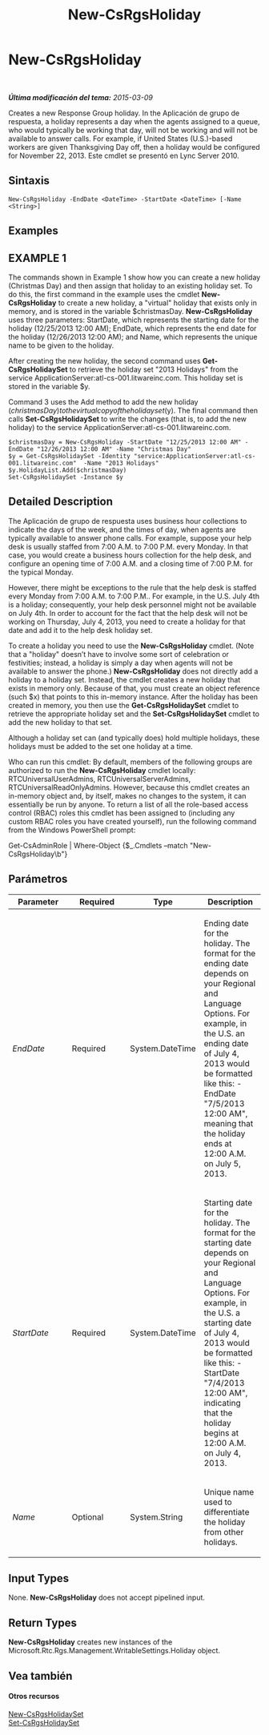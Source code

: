 ﻿---
title: New-CsRgsHoliday
TOCTitle: New-CsRgsHoliday
ms:assetid: 021c6286-207d-4924-b477-15c9a98d6fda
ms:mtpsurl: https://technet.microsoft.com/es-es/library/Gg398075(v=OCS.15)
ms:contentKeyID: 48274242
ms.date: 01/07/2017
mtps_version: v=OCS.15
ms.translationtype: HT
---

# New-CsRgsHoliday

 

_**Última modificación del tema:** 2015-03-09_

Creates a new Response Group holiday. In the Aplicación de grupo de respuesta, a holiday represents a day when the agents assigned to a queue, who would typically be working that day, will not be working and will not be available to answer calls. For example, if United States (U.S.)-based workers are given Thanksgiving Day off, then a holiday would be configured for November 22, 2013. Este cmdlet se presentó en Lync Server 2010.

## Sintaxis

    New-CsRgsHoliday -EndDate <DateTime> -StartDate <DateTime> [-Name <String>]

## Examples

## EXAMPLE 1

The commands shown in Example 1 show how you can create a new holiday (Christmas Day) and then assign that holiday to an existing holiday set. To do this, the first command in the example uses the cmdlet **New-CsRgsHoliday** to create a new holiday, a "virtual" holiday that exists only in memory, and is stored in the variable $christmasDay. **New-CsRgsHoliday** uses three parameters: StartDate, which represents the starting date for the holiday (12/25/2013 12:00 AM); EndDate, which represents the end date for the holiday (12/26/2013 12:00 AM); and Name, which represents the unique name to be given to the holiday.

After creating the new holiday, the second command uses **Get-CsRgsHolidaySet** to retrieve the holiday set "2013 Holidays" from the service ApplicationServer:atl-cs-001.litwareinc.com. This holiday set is stored in the variable $y.

Command 3 uses the Add method to add the new holiday ($christmasDay) to the virtual copy of the holiday set ($y). The final command then calls **Set-CsRgsHolidaySet** to write the changes (that is, to add the new holiday) to the service ApplicationServer:atl-cs-001.litwareinc.com.

    $christmasDay = New-CsRgsHoliday -StartDate "12/25/2013 12:00 AM" -EndDate "12/26/2013 12:00 AM" -Name "Christmas Day"
    $y = Get-CsRgsHolidaySet -Identity "service:ApplicationServer:atl-cs-001.litwareinc.com"  -Name "2013 Holidays"
    $y.HolidayList.Add($christmasDay)
    Set-CsRgsHolidaySet -Instance $y

## Detailed Description

The Aplicación de grupo de respuesta uses business hour collections to indicate the days of the week, and the times of day, when agents are typically available to answer phone calls. For example, suppose your help desk is usually staffed from 7:00 A.M. to 7:00 P.M. every Monday. In that case, you would create a business hours collection for the help desk, and configure an opening time of 7:00 A.M. and a closing time of 7:00 P.M. for the typical Monday.

However, there might be exceptions to the rule that the help desk is staffed every Monday from 7:00 A.M. to 7:00 P.M.. For example, in the U.S. July 4th is a holiday; consequently, your help desk personnel might not be available on July 4th. In order to account for the fact that the help desk will not be working on Thursday, July 4, 2013, you need to create a holiday for that date and add it to the help desk holiday set.

To create a holiday you need to use the **New-CsRgsHoliday** cmdlet. (Note that a "holiday" doesn’t have to involve some sort of celebration or festivities; instead, a holiday is simply a day when agents will not be available to answer the phone.) **New-CsRgsHoliday** does not directly add a holiday to a holiday set. Instead, the cmdlet creates a new holiday that exists in memory only. Because of that, you must create an object reference (such $x) that points to this in-memory instance. After the holiday has been created in memory, you then use the **Get-CsRgsHolidaySet** cmdlet to retrieve the appropriate holiday set and the **Set-CsRgsHolidaySet** cmdlet to add the new holiday to that set.

Although a holiday set can (and typically does) hold multiple holidays, these holidays must be added to the set one holiday at a time.

Who can run this cmdlet: By default, members of the following groups are authorized to run the **New-CsRgsHoliday** cmdlet locally: RTCUniversalUserAdmins, RTCUniversalServerAdmins, RTCUniversalReadOnlyAdmins. However, because this cmdlet creates an in-memory object and, by itself, makes no changes to the system, it can essentially be run by anyone. To return a list of all the role-based access control (RBAC) roles this cmdlet has been assigned to (including any custom RBAC roles you have created yourself), run the following command from the Windows PowerShell prompt:

Get-CsAdminRole | Where-Object {$\_.Cmdlets –match "New-CsRgsHoliday\\b"}

## Parámetros


<table>
<colgroup>
<col style="width: 25%" />
<col style="width: 25%" />
<col style="width: 25%" />
<col style="width: 25%" />
</colgroup>
<thead>
<tr class="header">
<th>Parameter</th>
<th>Required</th>
<th>Type</th>
<th>Description</th>
</tr>
</thead>
<tbody>
<tr class="odd">
<td><p><em>EndDate</em></p></td>
<td><p>Required</p></td>
<td><p>System.DateTime</p></td>
<td><p>Ending date for the holiday. The format for the ending date depends on your Regional and Language Options. For example, in the U.S. an ending date of July 4, 2013 would be formatted like this: -EndDate &quot;7/5/2013 12:00 AM&quot;, meaning that the holiday ends at 12:00 A.M. on July 5, 2013.</p></td>
</tr>
<tr class="even">
<td><p><em>StartDate</em></p></td>
<td><p>Required</p></td>
<td><p>System.DateTime</p></td>
<td><p>Starting date for the holiday. The format for the starting date depends on your Regional and Language Options. For example, in the U.S. a starting date of July 4, 2013 would be formatted like this: -StartDate &quot;7/4/2013 12:00 AM&quot;, indicating that the holiday begins at 12:00 A.M. on July 4, 2013.</p></td>
</tr>
<tr class="odd">
<td><p><em>Name</em></p></td>
<td><p>Optional</p></td>
<td><p>System.String</p></td>
<td><p>Unique name used to differentiate the holiday from other holidays.</p></td>
</tr>
</tbody>
</table>


## Input Types

None. **New-CsRgsHoliday** does not accept pipelined input.

## Return Types

**New-CsRgsHoliday** creates new instances of the Microsoft.Rtc.Rgs.Management.WritableSettings.Holiday object.

## Vea también

#### Otros recursos

[New-CsRgsHolidaySet](new-csrgsholidayset.md)  
[Set-CsRgsHolidaySet](set-csrgsholidayset.md)

